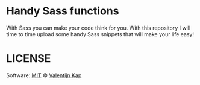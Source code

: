 # Handy Sass functions

With Sass you can make your code think for you. With this repository I will time to time upload some handy Sass snippets that will make your life easy!


# LICENSE
Software: [MIT](LICENSE.md) © [Valentijn Kap](https://www.valentijnkap.nl)